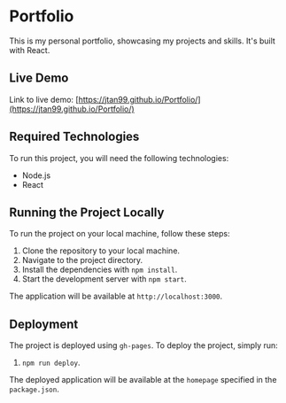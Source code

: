 # Portfolio

This is my personal portfolio, showcasing my projects and skills. It's built with React.

## Live Demo

Link to live demo: [https://jtan99.github.io/Portfolio/](https://jtan99.github.io/Portfolio/)

## Required Technologies

To run this project, you will need the following technologies:

- Node.js
- React

## Running the Project Locally

To run the project on your local machine, follow these steps:

1. Clone the repository to your local machine.
2. Navigate to the project directory.
3. Install the dependencies with `npm install`.
4. Start the development server with `npm start`.

The application will be available at `http://localhost:3000`.

## Deployment

The project is deployed using `gh-pages`. To deploy the project, simply run:

1. `npm run deploy`.

The deployed application will be available at the `homepage` specified in the `package.json`.